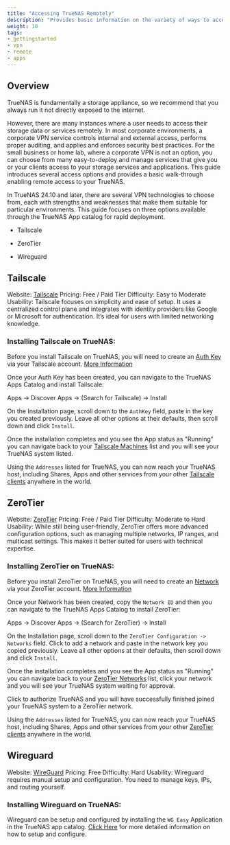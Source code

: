 ```yaml
---
title: "Accessing TrueNAS Remotely"
description: "Provides basic information on the variety of ways to access TrueNAS remotely"
weight: 10
tags:
- gettingstarted
- vpn
- remote
- apps
---
```


## Overview

TrueNAS is fundamentally a storage appliance, so we recommend that you always run it not directly exposed to the internet.

However, there are many instances where a user needs to access their storage data or services remotely. 
In most corporate environments, a corporate VPN service controls internal and external access, performs proper auditing, and applies and enforces security best practices. 
For the small business or home lab, where a corporate VPN is not an option, you can choose from many easy-to-deploy and manage services that give you or your clients access to your storage services and applications. 
This guide introduces several access options and provides a basic walk-through enabling remote access to your TrueNAS.

In TrueNAS 24.10 and later, there are several VPN technologies to choose from, each with strengths and weaknesses that make them suitable for particular environments. 
This guide focuses on three options available through the TrueNAS App catalog for rapid deployment. 

- Tailscale

- ZeroTier

- Wireguard

## Tailscale

Website: [Tailscale](https://www.tailscale.com/)
Pricing: Free / Paid Tier
Difficulty: Easy to Moderate
Usability: Tailscale focuses on simplicity and ease of setup. It uses a centralized control plane and integrates with identity providers like Google or Microsoft for authentication. It’s ideal for users with limited networking knowledge.

### Installing Tailscale on TrueNAS:

Before you install Tailscale on TrueNAS, you will need to create an [Auth Key](https://login.tailscale.com/admin/settings/keys) via your Tailscale account. [More Information](https://tailscale.com/kb/1085/auth-keys)

Once your Auth Key has been created, you can navigate to the TrueNAS Apps Catalog and install Tailscale:

Apps -> Discover Apps -> (Search for Tailscale) -> Install

On the Installation page, scroll down to the `AuthKey` field, paste in the key you created previously. Leave all other options at their defaults, then scroll down and click `Install`.

Once the installation completes and you see the App status as "Running" you can navigate back to your [Tailscale Machines](https://login.tailscale.com/admin/machines) list and you will see your TrueNAS system listed.

Using the `Addresses` listed for TrueNAS, you can now reach your TrueNAS host, including Shares, Apps and other services from your other [Tailscale clients](https://tailscale.com/download) anywhere in the world. 



## ZeroTier

Website: [ZeroTier](https://www.zerotier.com/)
Pricing: Free / Paid Tier
Difficulty: Moderate to Hard
Usability: While still being user-friendly, ZeroTier offers more advanced configuration options, such as managing multiple networks, IP ranges, and multicast settings. This makes it better suited for users with technical expertise.

### Installing ZeroTier on TrueNAS:

Before you install ZeroTier on TrueNAS, you will need to create an [Network](https://my.zerotier.com/network) via your ZeroTier account. [More Information](https://docs.zerotier.com/start)

Once your Network has been created, copy the `Network ID` and then you can navigate to the TrueNAS Apps Catalog to install ZeroTier:

Apps -> Discover Apps -> (Search for ZeroTier) -> Install

On the Installation page, scroll down to the `ZeroTier Configuration -> Networks` field. Click to add a network and paste in the network key you copied previously. Leave all other options at their defaults, then scroll down and click `Install`.

Once the installation completes and you see the App status as "Running" you can navigate back to your [ZeroTier Networks](https://my.zerotier.com/networks) list, click your network and you will see your TrueNAS system waiting for approval.

Click to authorize TrueNAS and you will have successfully finished joined your TrueNAS system to a ZeroTier network.

Using the `Addresses` listed for TrueNAS, you can now reach your TrueNAS host, including Shares, Apps and other services from your other [ZeroTier clients](https://www.zerotier.com/download/) anywhere in the world. 



## Wireguard

Website: [WireGuard](https://www.wireguard.com)
Pricing: Free
Difficulty: Hard
Usability: Wireguard requires manual setup and configuration. You need to manage keys, IPs, and routing yourself.

### Installing Wireguard on TrueNAS:

Wireguard can be setup and configured by installing the `WG Easy` Application in the TrueNAS app catalog. [Click Here](https://www.truenas.com/docs/truenasapps/stableapps/installwgeasyapp/) for more detailed information on how to setup and configure.
